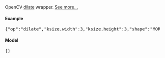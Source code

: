 OpenCV [dilate](http://docs.opencv.org/modules/imgproc/doc/filtering.html?highlight=dilate#dilate) wrapper. [See more...](http://docs.opencv.org/doc/tutorials/imgproc/erosion_dilatation/erosion_dilatation.html?highlight=dilate)

#### Example
<pre>{"op":"dilate","ksize.width":3,"ksize.height":3,"shape":"MORPH_ELLIPSE"}</pre>

#### Model
<pre>{}</pre>